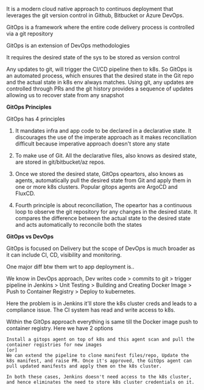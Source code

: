 It is a modern cloud native approach to continuos deployment that leverages the git version control in Github, Bitbucket or Azure DevOps.

GitOps is a framework where the entire code delivery process is controlled via a git repository

GitOps is an extension of DevOps methodologies

It requires the desired state of the sys to be stored as version control

Any updates to git, will trigger the CI/CD pipeline then to k8s. So GitOps is an automated process, which ensures that the desired state in the Git repo and the actual state in k8s env always matches. Using git, any updates are controlled through PRs and the git history provides a sequence of updates allowing us to recover state from any snapshot

**GitOps Principles**

GitOps has 4 principles

1. It mandates infra and app code to be declared in a declarative state. It discourages the use of the imperate approach as it makes reconciliation difficult because imperative approach doesn't store any state

2. To make use of Git. All the declarative files, also knows as desired state, are stored in git/bitbucket/az repos.

3. Once we stored the desired state, GitOps opeartors, also knows as agents, automatically pull the desired state from Git and apply them in one or more k8s clusters. Popular gitops agents are ArgoCD and FluxCD.

4. Fourth principle is about reconciliation, The opeartor has a continuous loop to observe the git repository for any changes in the desired state. It compares the difference between the actual state to the desired state and acts automatically to reconcile both the states


**GitOps vs DevOps**

GitOps is focused on Delivery but the scope of DevOps is much broader as it can include CI, CD, visibility and monitoring.

One major diff btw them wrt to app deployment is.. 

We know in DevOps approach, Dev writes code > commits to git > trigger pipeline in Jenkins > Unit Testing > Building and Creating Docker Image > Push to Container Registry > Deploy to kubernetes.

Here the problem is in Jenkins it'll store the k8s cluster creds and leads to a compliance issue. The CI system has read and write access to k8s.

Within the GitOps approach everything is same till the Docker image push to container registry. Here we have 2 options

    Install a gitops agent on top of k8s and this agent scan and pull the container registries for new images
    [or]
    We can extend the pipeline to clone manifest files/repo, Update the k8s manifest, and raise PR. Once it's approved, the GitOps agent can pull updated manifests and apply them on the k8s cluster. 

    In both these cases, Jenkins doesn't need access to the k8s cluster, and hence eliminates the need to store k8s cluster credentials on it. 